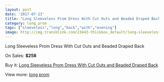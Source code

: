 ```yaml
---
layout: post
date: '2017-07-23'
title: "Long Sleeveless Prom Dress With Cut Outs and Beaded Draped Back"
category: long prom
tags: ["sleeveless","long","back","with","evening"]
image: http://img.transblink.com/23443-thickbox_default/long-sleeveless-prom-dress-with-cut-outs-and-beaded-draped-back.jpg
---
```

Long Sleeveless Prom Dress With Cut Outs and Beaded Draped Back

On Sales: **$258**
<a href="https://www.transblink.com/en/long-prom/7418-long-sleeveless-prom-dress-with-cut-outs-and-beaded-draped-back.html"><amp-img layout="responsive" width="600" height="600" src="//img.transblink.com/23443-thickbox_default/long-sleeveless-prom-dress-with-cut-outs-and-beaded-draped-back.jpg" alt="Long Sleeveless Prom Dress With Cut Outs and Beaded Draped Back 0" /></a>
<a href="https://www.transblink.com/en/long-prom/7418-long-sleeveless-prom-dress-with-cut-outs-and-beaded-draped-back.html"><amp-img layout="responsive" width="600" height="600" src="//img.transblink.com/23444-thickbox_default/long-sleeveless-prom-dress-with-cut-outs-and-beaded-draped-back.jpg" alt="Long Sleeveless Prom Dress With Cut Outs and Beaded Draped Back 1" /></a>

Buy it: [Long Sleeveless Prom Dress With Cut Outs and Beaded Draped Back](https://www.transblink.com/en/long-prom/7418-long-sleeveless-prom-dress-with-cut-outs-and-beaded-draped-back.html "Long Sleeveless Prom Dress With Cut Outs and Beaded Draped Back")

View more: [long prom](https://www.transblink.com/en/58-long-prom "long prom")